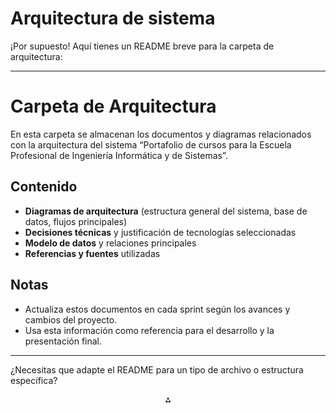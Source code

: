 
# Arquitectura de sistema

¡Por supuesto! Aquí tienes un README breve para la carpeta de arquitectura:

---

# Carpeta de Arquitectura

En esta carpeta se almacenan los documentos y diagramas relacionados con la arquitectura del sistema “Portafolio de cursos para la Escuela Profesional de Ingeniería Informática y de Sistemas”.

## Contenido

- **Diagramas de arquitectura** (estructura general del sistema, base de datos, flujos principales)
- **Decisiones técnicas** y justificación de tecnologías seleccionadas
- **Modelo de datos** y relaciones principales
- **Referencias y fuentes** utilizadas


## Notas

- Actualiza estos documentos en cada sprint según los avances y cambios del proyecto.
- Usa esta información como referencia para el desarrollo y la presentación final.

---

¿Necesitas que adapte el README para un tipo de archivo o estructura específica?

<div style="text-align: center">⁂</div>

[^1]: proyecto-de-desarrollo.pdf

